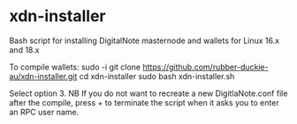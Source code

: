 # xdn-installer
Bash script for installing DigitalNote masternode and wallets for Linux 16.x and 18.x

To compile wallets:
sudo -i
git clone https://github.com/rubber-duckie-au/xdn-installer.git
cd xdn-installer
sudo bash xdn-installer.sh

Select option 3.
NB If you do not want to recreate a new DigitlaNote.conf file after the compile, press <crtl> + <c> to terminate the script when it asks you to enter an RPC user name.

